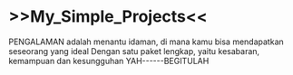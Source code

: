 # >>My_Simple_Projects<<
PENGALAMAN adalah menantu idaman, di mana kamu bisa mendapatkan seseorang yang ideal
Dengan satu paket lengkap, yaitu kesabaran, kemampuan dan kesungguhan
                             YAH------BEGITULAH
